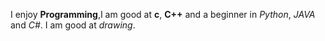 I enjoy **Programming**,I am good at **c**, **C++** and a beginner in *Python*, *JAVA* and *C#*.
I am good at *drawing*.
